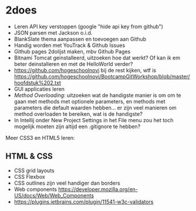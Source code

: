 # 2does

* Leren API key verstoppen (google "hide api key from github")
* JSON parsen met Jackson o.i.d.
* BlankSlate thema aanpassen en toevoegen aan Github 
* Handig worden met YouTrack & Github Issues
* Github pages 2dolijst maken, mbv Github Pages
* Bitnami Tomcat geinstalleerd, uitzoeken hoe dat werkt? Of kan ik em beter deinstalleren en met de HelloWorld verder?
* https://github.com/hogeschoolnovi bij de rest kijken, wtf is https://github.com/hogeschoolnovi/BootcampGitWorkshop/blob/master/hoofdstuk%202.txt
* GUI applicaties leren
* *Method Overloading*: uitzoeken wat de handigste manier is om om te gaan met methods met optionele parameters, en methods met parameters die default waarden hebben... er zijn veel manieren om method overloaden te bereiken, wat is de handigste?
* In Intellij onder New Project Settings in het File menu zou het toch mogelijk moeten zijn altijd een .gitignore te hebben?



Meer CSS3 en HTML5 leren:

HTML & CSS
----------

* CSS grid layouts
* CSS Flexbox
* CSS outlines zijn veel handiger dan borders
* Web components https://developer.mozilla.org/en-US/docs/Web/Web_Components
* https://plugins.jetbrains.com/plugin/11541-w3c-validators
